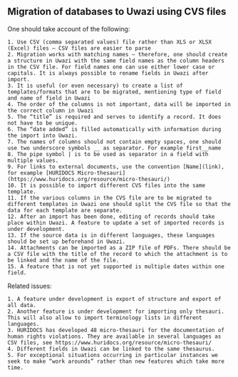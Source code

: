 ## Migration of databases to Uwazi using CVS files

One should take account of the following:

    1. Use CSV (comma separated values) file rather than XLS or XLSX (Excel) files – CSV files are easier to parse
    2. Migration works with matching names – therefore, one should create a structure in Uwazi with the same field names as the column headers in the CSV file. For field names one can use either lower case or capitals. It is always possible to rename fields in Uwazi after import.
    3. It is useful (or even necessary) to create a list of templates/formats that are to be migrated, mentioning type of field and name of field in Uwazi
    4. The order of the columns is not important, data will be imported in the correct column in Uwazi
    5. The “title” is required and serves to identify a record. It does not have to be unique.
    6. The “date added” is filled automatically with information during the import into Uwazi.
    7. The names of columns should not contain empty spaces, one should use two underscore symbols __ as separator. For example first__name
    8. The pipe symbol | is to be used as separator in a field with multiple values.
    9. For links to external documents, use the convention [Name](link), for example [HURIDOCS Micro-thesauri](https://www.huridocs.org/resource/micro-thesauri/)
    10. It is possible to import different CVS files into the same template.
    11. If the various columns in the CVS file are to be migrated to different templates in Uwazi one should split the CVS file so that the data for each template are separate.
    12. After an import has been done, editing of records should take place within Uwazi. A feature to update a set of imported records is under development.
    13. If the source data is in different languages, these languages should be set up beforehand in Uwazi.
    14. Attachments can be imported as a ZIP file of PDFs. There should be a CSV file with the title of the record to which the attachment is to be linked and the name of the file.
    15. A feature that is not yet supported is multiple dates within one field.

Related issues:

    1. A feature under development is export of structure and export of all data.
    2. Another feature is under development for importing only thesauri. This will also allow to import terminology lists in different languages.
    3. HURIDOCS has developed 48 micro-thesauri for the documentation of human rights violations. They are available in several languages as CSV files, see https://www.huridocs.org/resource/micro-thesauri/
    4. Different fields in Uwazi can be linked to the same thesaurus.
    5. For exceptional situations occurring in particular instances we seek to make “work arounds” rather than new features which take more time.